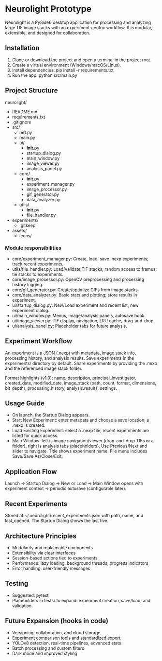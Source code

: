 # Neurolight Prototype

Neurolight is a PySide6 desktop application for processing and analyzing large TIF image stacks with an experiment-centric workflow. It is modular, extensible, and designed for collaboration.

## Installation

1) Clone or download the project and open a terminal in the project root.
2) Create a virtual environment (Windows/macOS/Linux).
3) Install dependencies: pip install -r requirements.txt
4) Run the app: python src/main.py

## Project Structure

neurolight/
- README.md
- requirements.txt
- .gitignore
- src/
  - __init__.py
  - main.py
  - ui/
    - __init__.py
    - startup_dialog.py
    - main_window.py
    - image_viewer.py
    - analysis_panel.py
  - core/
    - __init__.py
    - experiment_manager.py
    - image_processor.py
    - gif_generator.py
    - data_analyzer.py
  - utils/
    - __init__.py
    - file_handler.py
- experiments/
  - .gitkeep
- assets/
  - icons/

### Module responsibilities
- core/experiment_manager.py: Create, load, save .nexp experiments; track recent experiments.
- utils/file_handler.py: Load/validate TIF stacks; random access to frames; tie stacks to experiments.
- core/image_processor.py: OpenCV preprocessing and processing history logging.
- core/gif_generator.py: Create/optimize GIFs from image stacks.
- core/data_analyzer.py: Basic stats and plotting; store results in experiment.
- ui/startup_dialog.py: New/Load experiment and recent list; new experiment dialog.
- ui/main_window.py: Menus, image/analysis panels, autosave hook.
- ui/image_viewer.py: TIF display, navigation, LRU cache, drag-and-drop.
- ui/analysis_panel.py: Placeholder tabs for future analysis.

## Experiment Workflow

An experiment is a JSON (.nexp) with metadata, image stack info, processing history, and analysis results. Save experiments in the experiments/ directory by default. Share experiments by providing the .nexp and the referenced image stack folder.

Format highlights (v1.0): name, description, principal_investigator, created_date, modified_date, image_stack (path, count, format, dimensions, bit_depth), processing.history, analysis.results, settings.

## Usage Guide

- On launch, the Startup Dialog appears.
- Start New Experiment: enter metadata and choose a save location; a .nexp is created.
- Load Existing Experiment: select a .nexp file; recent experiments are listed for quick access.
- Main Window: left is image navigation/viewer (drag-and-drop TIFs or a folder), right is analysis tabs (placeholders). Use Previous/Next and slider to navigate. Title shows experiment name. File menu includes Save/Save As/Close/Exit.

## Application Flow

Launch → Startup Dialog → New or Load → Main Window opens with experiment context → periodic autosave (configurable later).

## Recent Experiments

Stored at ~/.neurolight/recent_experiments.json with path, name, and last_opened. The Startup Dialog shows the last five.

## Architecture Principles

- Modularity and replaceable components
- Extensibility via clear interfaces
- Session-based actions tied to experiments
- Performance: lazy loading, background threads, progress indicators
- Error handling: user-friendly messages

## Testing

- Suggested: pytest
- Placeholders in tests/ to expand: experiment creation, save/load, and validation.

## Future Expansion (hooks in code)

- Versioning, collaboration, and cloud storage
- Experiment comparison tools and standardized export
- YOLOv8 detection, real-time pipelines, advanced stats
- Batch processing and custom filters
- Dark mode and improved styling
